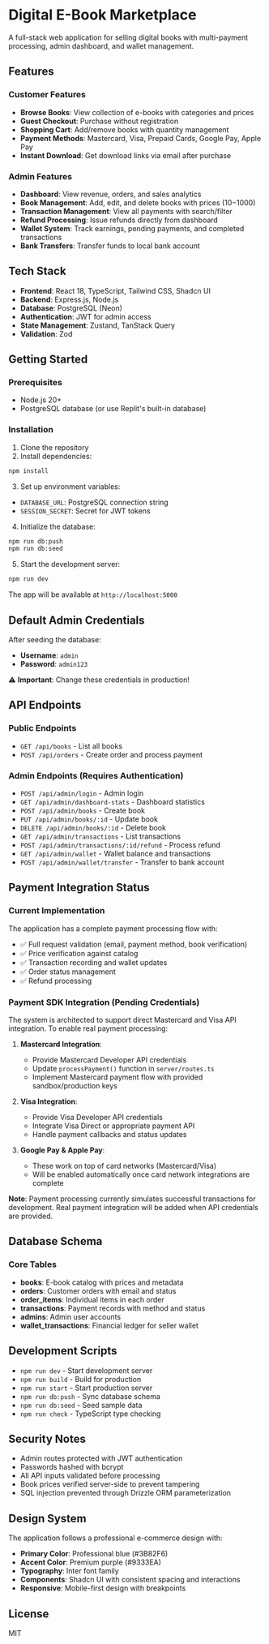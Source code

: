 # Digital E-Book Marketplace

A full-stack web application for selling digital books with multi-payment processing, admin dashboard, and wallet management.

## Features

### Customer Features
- **Browse Books**: View collection of e-books with categories and prices
- **Guest Checkout**: Purchase without registration
- **Shopping Cart**: Add/remove books with quantity management
- **Payment Methods**: Mastercard, Visa, Prepaid Cards, Google Pay, Apple Pay
- **Instant Download**: Get download links via email after purchase

### Admin Features
- **Dashboard**: View revenue, orders, and sales analytics
- **Book Management**: Add, edit, and delete books with prices ($10-$1000)
- **Transaction Management**: View all payments with search/filter
- **Refund Processing**: Issue refunds directly from dashboard
- **Wallet System**: Track earnings, pending payments, and completed transactions
- **Bank Transfers**: Transfer funds to local bank account

## Tech Stack

- **Frontend**: React 18, TypeScript, Tailwind CSS, Shadcn UI
- **Backend**: Express.js, Node.js
- **Database**: PostgreSQL (Neon)
- **Authentication**: JWT for admin access
- **State Management**: Zustand, TanStack Query
- **Validation**: Zod

## Getting Started

### Prerequisites
- Node.js 20+
- PostgreSQL database (or use Replit's built-in database)

### Installation

1. Clone the repository
2. Install dependencies:
```bash
npm install
```

3. Set up environment variables:
- `DATABASE_URL`: PostgreSQL connection string
- `SESSION_SECRET`: Secret for JWT tokens

4. Initialize the database:
```bash
npm run db:push
npm run db:seed
```

5. Start the development server:
```bash
npm run dev
```

The app will be available at `http://localhost:5000`

## Default Admin Credentials

After seeding the database:
- **Username**: `admin`
- **Password**: `admin123`

⚠️ **Important**: Change these credentials in production!

## API Endpoints

### Public Endpoints
- `GET /api/books` - List all books
- `POST /api/orders` - Create order and process payment

### Admin Endpoints (Requires Authentication)
- `POST /api/admin/login` - Admin login
- `GET /api/admin/dashboard-stats` - Dashboard statistics
- `POST /api/admin/books` - Create book
- `PUT /api/admin/books/:id` - Update book
- `DELETE /api/admin/books/:id` - Delete book
- `GET /api/admin/transactions` - List transactions
- `POST /api/admin/transactions/:id/refund` - Process refund
- `GET /api/admin/wallet` - Wallet balance and transactions
- `POST /api/admin/wallet/transfer` - Transfer to bank account

## Payment Integration Status

### Current Implementation
The application has a complete payment processing flow with:
- ✅ Full request validation (email, payment method, book verification)
- ✅ Price verification against catalog
- ✅ Transaction recording and wallet updates
- ✅ Order status management
- ✅ Refund processing

### Payment SDK Integration (Pending Credentials)
The system is architected to support direct Mastercard and Visa API integration. To enable real payment processing:

1. **Mastercard Integration**:
   - Provide Mastercard Developer API credentials
   - Update `processPayment()` function in `server/routes.ts`
   - Implement Mastercard payment flow with provided sandbox/production keys

2. **Visa Integration**:
   - Provide Visa Developer API credentials  
   - Integrate Visa Direct or appropriate payment API
   - Handle payment callbacks and status updates

3. **Google Pay & Apple Pay**:
   - These work on top of card networks (Mastercard/Visa)
   - Will be enabled automatically once card network integrations are complete

**Note**: Payment processing currently simulates successful transactions for development. Real payment integration will be added when API credentials are provided.

## Database Schema

### Core Tables
- **books**: E-book catalog with prices and metadata
- **orders**: Customer orders with email and status
- **order_items**: Individual items in each order
- **transactions**: Payment records with method and status
- **admins**: Admin user accounts
- **wallet_transactions**: Financial ledger for seller wallet

## Development Scripts

- `npm run dev` - Start development server
- `npm run build` - Build for production
- `npm run start` - Start production server
- `npm run db:push` - Sync database schema
- `npm run db:seed` - Seed sample data
- `npm run check` - TypeScript type checking

## Security Notes

- Admin routes protected with JWT authentication
- Passwords hashed with bcrypt
- All API inputs validated before processing
- Book prices verified server-side to prevent tampering
- SQL injection prevented through Drizzle ORM parameterization

## Design System

The application follows a professional e-commerce design with:
- **Primary Color**: Professional blue (#3B82F6)
- **Accent Color**: Premium purple (#9333EA)
- **Typography**: Inter font family
- **Components**: Shadcn UI with consistent spacing and interactions
- **Responsive**: Mobile-first design with breakpoints

## License

MIT
